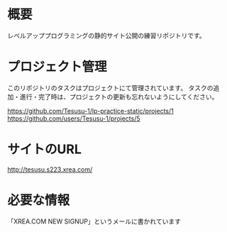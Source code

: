 # 概要
レベルアッププログラミングの静的サイト公開の練習リポジトリです。

# プロジェクト管理

このリポジトリのタスクはプロジェクトにて管理されています。
タスクの追加・進行・完了時は、プロジェクトの更新も忘れないようにしてください。

https://github.com/Tesusu-1/lp-practice-static/projects/1
https://github.com/users/Tesusu-1/projects/5

# サイトのURL

http://tesusu.s223.xrea.com/

# 必要な情報
「XREA.COM NEW SIGNUP」というメールに書かれています
